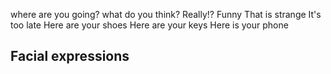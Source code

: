 where are you going?
what do you think?
Really!?
Funny
That is strange
It's too late
Here are your shoes
Here are your keys
Here is your phone


## Facial expressions
